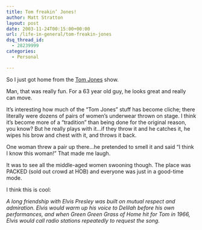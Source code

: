 ```yaml
---
title: Tom freakin’ Jones!
author: Matt Stratton
layout: post
date: 2003-11-24T00:15:00+00:00
url: /life-in-general/tom-freakin-jones
dsq_thread_id:
  - 28239999
categories:
  - Personal

---
```

So I just got home from the <a href="http://www.sing365.com/music/lyric.nsf/singerUnid/30B3C8E8321DEB4248256B72002EA36F" target="_new">Tom Jones</a> show.

Man, that was really fun. For a 63 year old guy, he looks great and really can move.

It&#8217;s interesting how much of the &#8220;Tom Jones&#8221; stuff has become cliche; there literally were dozens of pairs of women&#8217;s underwear thrown on stage. I think it&#8217;s become more of a &#8220;tradition&#8221; than being done for the original reason, you know? But he really plays with it&#8230;if they throw it and he catches it, he wipes his brow and chest with it, and throws it back.

One woman threw a pair up there&#8230;he pretended to smell it and said &#8220;I think I know this woman!&#8221; That made me laugh.

It was to see all the middle-aged women swooning though. The place was PACKED (sold out crowd at HOB) and everyone was just in a good-time mode.

I think this is cool:

_A long friendship with Elvis Presley was built on mutual respect and admiration. Elvis would warm up his voice to Delilah before his own performances, and when Green Green Grass of Home hit for Tom in 1966, Elvis would call radio stations repeatedly to request the song._